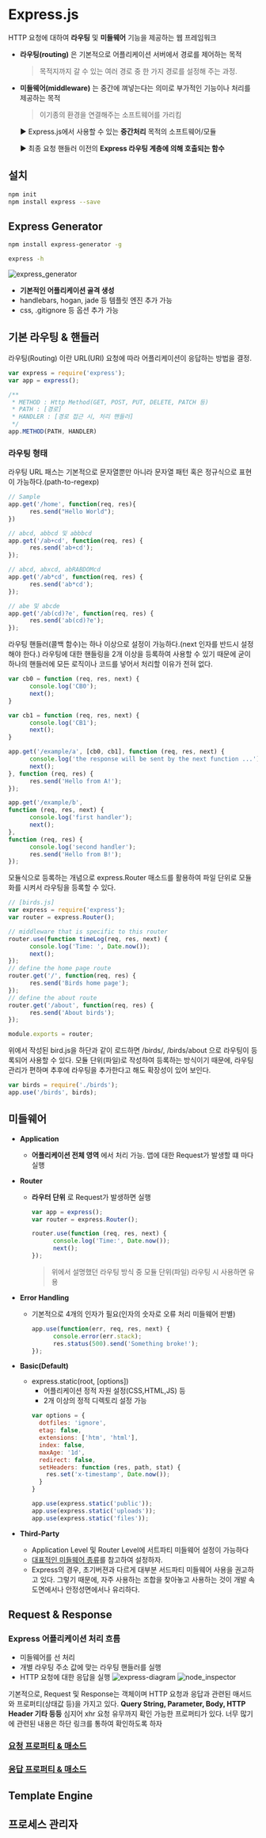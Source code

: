# Express.js
HTTP 요청에 대하여 **라우팅** 및 **미들웨어** 기능을 제공하는 웹 프레임워크
- **라우팅(routing)** 은 기본적으로 어플리케이션 서버에서 경로를 제어하는 목적
  > 목적지까지 갈 수 있는 여러 경로 중 한 가지 경로를 설정해 주는 과정.

- **미들웨어(middleware)** 는 중간에 껴넣는다는 의미로 부가적인 기능이나 처리를 제공하는 목적
  > 이기종의 환경을 연결해주는 소프트웨어를 가리킴

  ▶ Express.js에서 사용할 수 있는 **중간처리** 목적의 소프트웨어/모듈

  ▶ 최종 요청 핸들러 이전의 **Express 라우팅 계층에 의해 호출되는 함수**

## 설치
```bash
npm init
npm install express --save
```

## Express Generator
```bash
npm install express-generator -g
```
```bash
express -h
```


![express_generator](http://i.imgur.com/8b7CLJe.png)

- **기본적인 어플리케이션 골격 생성**
- handlebars, hogan, jade 등 템플릿 엔진 추가 가능
- css, .gitignore 등 옵션 추가 가능

## 기본 라우팅 & 핸들러
라우팅(Routing) 이란 URL(URI) 요청에 따라 어플리케이션이 응답하는 방법을 결정.

```javascript
var express = require('express');
var app = express();

/**
 * METHOD : Http Method(GET, POST, PUT, DELETE, PATCH 등)
 * PATH : [경로]
 * HANDLER : [경로 접근 시, 처리 핸들러]
 */
app.METHOD(PATH, HANDLER)
```

### 라우팅 형태
라우팅 URL 패스는 기본적으로 문자열뿐만 아니라 문자열 패턴 혹은 정규식으로 표현이 가능하다.(path-to-regexp)

```javascript
// Sample
app.get('/home', function(req, res){
      res.send("Hello World");
})

// abcd, abbcd 및 abbbcd
app.get('/ab+cd', function(req, res) {
      res.send('ab+cd');
});

// abcd, abxcd, abRABDOMcd
app.get('/ab*cd', function(req, res) {
      res.send('ab*cd');
});

// abe 및 abcde
app.get('/ab(cd)?e', function(req, res) {
      res.send('ab(cd)?e');
});
```

라우팅 핸들러(콜백 함수)는 하나 이상으로 설정이 가능하다.(next 인자를 반드시 설정해야 한다.) 라우팅에 대한 핸들링을 2개 이상을 등록하여 사용할 수 있기 때문에 굳이 하나의 핸들러에 모든 로직이나 코드를 넣어서 처리할 이유가 전혀 없다.
```javascript
var cb0 = function (req, res, next) {
      console.log('CB0');
      next();
}

var cb1 = function (req, res, next) {
      console.log('CB1');
      next();
}

app.get('/example/a', [cb0, cb1], function (req, res, next) {
      console.log('the response will be sent by the next function ...');
      next();
}, function (req, res) {
      res.send('Hello from A!');
});

app.get('/example/b',
function (req, res, next) {
      console.log('first handler');
      next();
},
function (req, res) {
      console.log('second handler');
      res.send('Hello from B!');
});
```

모듈식으로 등록하는 개념으로 express.Router 매소드를 활용하여 파일 단위로 모듈화를 시켜서 라우팅을 등록할 수 있다.

```javascript
// [birds.js]
var express = require('express');
var router = express.Router();

// middleware that is specific to this router
router.use(function timeLog(req, res, next) {
      console.log('Time: ', Date.now());
      next();
});
// define the home page route
router.get('/', function(req, res) {
      res.send('Birds home page');
});
// define the about route
router.get('/about', function(req, res) {
      res.send('About birds');
});

module.exports = router;
```

위에서 작성된 bird.js을 하단과 같이 로드하면 /birds/, /birds/about 으로 라우팅이 등록되어 사용할 수 있다. 모듈 단위(파일)로 작성하여 등록하는 방식이기 때문에, 라우팅 관리가 편하며 추후에 라우팅을 추가한다고 해도 확장성이 있어 보인다.
```javascript
var birds = require('./birds');
app.use('/birds', birds);
```

## 미들웨어
- **Application**
  - **어플리케이션 전체 영역** 에서 처리 가능. 앱에 대한 Request가 발생할 떄 마다 실행
- **Router**
  - **라우터 단위** 로 Request가 발생하면 실행
      ```javascript
      var app = express();
      var router = express.Router();

      router.use(function (req, res, next) {
            console.log('Time:', Date.now());
            next();
      });
      ```
      > 위에서 설명했던 라우팅 방식 중 모듈 단위(파일) 라우팅 시 사용하면 유용

- **Error Handling**
  - 기본적으로 4개의 인자가 필요(인자의 숫자로 오류 처리 미들웨어 판별)
      ```javascript
      app.use(function(err, req, res, next) {
            console.error(err.stack);
            res.status(500).send('Something broke!');
      });
      ```  
- **Basic(Default)**
  - express.static(root, [options])
     - 어플리케이션 정적 자원 설정(CSS,HTML,JS) 등
     - 2개 이상의 정적 디렉토리 설정 가능
      ```javascript
      var options = {
        dotfiles: 'ignore',
        etag: false,
        extensions: ['htm', 'html'],
        index: false,
        maxAge: '1d',
        redirect: false,
        setHeaders: function (res, path, stat) {
          res.set('x-timestamp', Date.now());
        }
      }

      app.use(express.static('public'));
      app.use(express.static('uploads'));
      app.use(express.static('files'));
      ```
- **Third-Party**
  - Application Level 및 Router Level에 서트파티 미들웨어 설정이 가능하다
  - [대표적인 미들웨어 종류](http://expressjs.com/ko/resources/middleware.html)를 참고하여 설정하자.
  - Express의 경우, 초기버젼과 다르게 대부분 서드파티 미들웨어 사용을 권고하고 있다. 그렇기 때문에, 자주 사용하는 조합을 찾아놓고 사용하는 것이 개발 속도면에서나 안정성면에서나 유리하다.

## Request & Response
### **Express 어플리케이션 처리 흐름**
- 미들웨어를 선 처리
- 개별 라우팅 주소 값에 맞는 라우팅 핸들러를 실행
- HTTP 요청에 대한 응답을 실행
![express-diagram](http://i.imgur.com/oGUSkq8.png)
![node_inspector](http://i.imgur.com/JaLZxzF.png)

기본적으로, Request 및 Response는 객체이며 HTTP 요청과 응답과 관련된 매서드와 프로퍼티(상태값 등)을 가지고 있다. **Query String, Parameter, Body, HTTP Header 기타 등등** 심지어 xhr 요청 유무까지 확인 가능한 프로퍼티가 있다. 너무 많기에 관련된 내용은 하단 링크를 통하여 확인하도록 하자
### [요청 프로퍼티 & 매소드](http://expressjs.com/ko/4x/api.html#req)
### [응답 프로퍼티 & 매소드](http://expressjs.com/ko/4x/api.html#res)

## Template Engine
## 프로세스 관리자
